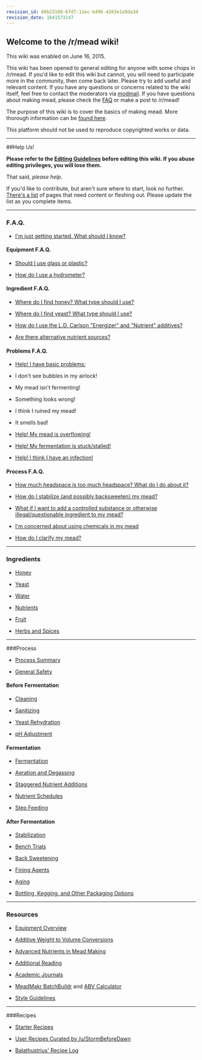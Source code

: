 ```yaml
---
revision_id: 66b23108-6fd7-11ec-b496-4263e1a9da3d
revision_date: 1641573147
---
```


## Welcome to the /r/mead wiki!

This wiki was enabled on June 16, 2015.

This wiki has been opened to general editing for anyone with some chops in /r/mead.  If you'd like to edit this wiki but cannot, you will need to participate more in the community, then come back later. Please try to add useful and relevant content. If you have any questions or concerns related to the wiki itself, feel free to contact the moderators via [modmail](https://www.reddit.com/message/compose?to=%2Fr%2Fmead). If you have questions about making mead, please check the [FAQ](/index#f.a.q.) or make a post to /r/mead!

The purpose of this wiki is to cover the basics of making mead. More thorough information can be [found here](/resources/reading_list).

This platform should not be used to reproduce copyrighted works or data.

-----
##Help Us!

**Please refer to the [Editing Guidelines](/wiki_editing_guidelines) before editing this wiki. If you abuse editing privileges, you will lose them.**

That said, *please help.*

If you'd like to contribute, but aren't sure where to start, look no further. [There's a list](/please_help) of pages that need content or fleshing out. Please update the list as you complete items. 
____

### F.A.Q.

* [I'm just getting started. What should I know?](/faq/getting_started)

#### Equipment F.A.Q.

* [Should I use glass or plastic?](/faq/glass_vs_plastic)

* [How do I use a hydrometer?](/faq/hydrometer)

#### Ingredient F.A.Q.

* [Where do I find honey? What type should I use?](/faq/honey)

* [Where do I find yeast? What type should I use?](/faq/yeast_selection)

* [How do I use the L.D. Carlson "Energizer" and "Nutrient" additives?](/faq/ld_carlson_additives)

* [Are there alternative nutrient sources?](/faq/alternative_nutrient_sources)

#### Problems F.A.Q.

* [Help! I have basic problems:](/faq/basic_problems)

 * I don't see bubbles in my airlock! 

 * My mead isn't fermenting!

 * Something looks wrong!

 * I think I ruined my mead!

 * It smells bad!

* [Help! My mead is overflowing!](/faq/overflow)

* [Help! My fermentation is stuck/stalled!](/protocol/stuck_fermentation)

* [Help! I think I have an infection!](/faq/infection)

#### Process F.A.Q.

* [How much headspace is too much headspace? What do I do about it?](/faq/headspace)

* [How do I stabilize (and possibly backsweeten) my mead?](/faq/stabilization_and_backsweetening)

* [What if I want to add a controlled substance or otherwise illegal/questionable ingredient to my mead?](/faq/illegal_ingredients)

* [I'm concerned about using chemicals in my mead](/faq/chemicals)

* [How do I clarify my mead?](/process/fining#help.21__how_do_i_clear_my_mead.3F)


-----

### Ingredients

* [Honey](/ingredients/honey)

* [Yeast](/ingredients/yeast)

* [Water](/ingredients/water)

* [Nutrients](/ingredients/nutrients)

* [Fruit](/ingredients/fruit)

* [Herbs and Spices](/ingredients/herbs_and_spices)


-----

###Process

* [Process Summary](/process/process_summary)

* [General Safety](/process/general_safety)

#### Before Fermentation

* [Cleaning](/process/cleaning)

* [Sanitizing](/process/sanitation)

* [Yeast Rehydration](/process/rehydration)

* [pH Adjustment](/process/ph_adjustment)

#### Fermentation

* [Fermentation](/process/fermentation)

* [Aeration and Degassing](/process/aeration_degassing)

* [Staggered Nutrient Additions](/process/staggered_nutrient_additions)

* [Nutrient Schedules](/process/nutrient_schedules)

* [Step Feeding](/process/step_feeding)

#### After Fermentation

* [Stabilization](/process/stabilization)

* [Bench Trials](/process/bench_trials)

* [Back Sweetening](/process/back_sweeten)

* [Fining Agents](/process/fining) 

* [Aging](/process/aging#bulk_aging)

* [Bottling, Kegging, and Other Packaging Options](/process/packaging)


-----

### Resources

* [Equipment Overview](/resources/equipment)

* [Additive Weight to Volume Conversions](/resources/additive_weight_to_volume_conversions)

* [Advanced Nutrients in Mead Making](/resources/advanced_nutrients)

* [Additional Reading](/resources/reading_list)

* [Academic Journals](/resources/academic_journals)

* [MeadMakr BatchBuildr](http://www.meadmakr.com/batch-buildr/) and [ABV Calculator](http://www.meadmakr.com/abv-calculator/)

* [Style Guidelines](/guides/style_guidelines)


-----

###Recipes

* [Starter Recipes](/recipes)

* [User Recipes Curated by /u/StormBeforeDawn](/userrecipes)

* [Balathustrius' Recipe Log](https://drive.google.com/drive/folders/0B8EtZLPjiym_WlZJYzFleFhLOWM)